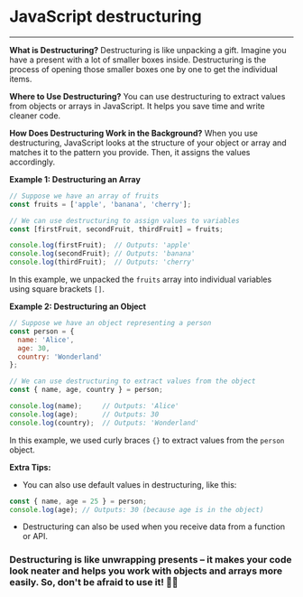 # JavaScript destructuring

<hr>

**What is Destructuring?**
Destructuring is like unpacking a gift. Imagine you have a present with a lot of smaller boxes inside. Destructuring is the process of opening those smaller boxes one by one to get the individual items.

**Where to Use Destructuring?**
You can use destructuring to extract values from objects or arrays in JavaScript. It helps you save time and write cleaner code.

**How Does Destructuring Work in the Background?**
When you use destructuring, JavaScript looks at the structure of your object or array and matches it to the pattern you provide. Then, it assigns the values accordingly.

**Example 1: Destructuring an Array**
```javascript
// Suppose we have an array of fruits
const fruits = ['apple', 'banana', 'cherry'];

// We can use destructuring to assign values to variables
const [firstFruit, secondFruit, thirdFruit] = fruits;

console.log(firstFruit);  // Outputs: 'apple'
console.log(secondFruit); // Outputs: 'banana'
console.log(thirdFruit);  // Outputs: 'cherry'
```

In this example, we unpacked the `fruits` array into individual variables using square brackets `[]`.

**Example 2: Destructuring an Object**
```javascript
// Suppose we have an object representing a person
const person = {
  name: 'Alice',
  age: 30,
  country: 'Wonderland'
};

// We can use destructuring to extract values from the object
const { name, age, country } = person;

console.log(name);     // Outputs: 'Alice'
console.log(age);      // Outputs: 30
console.log(country);  // Outputs: 'Wonderland'
```

In this example, we used curly braces `{}` to extract values from the `person` object.

**Extra Tips:**
- You can also use default values in destructuring, like this:
```javascript
const { name, age = 25 } = person;
console.log(age); // Outputs: 30 (because age is in the object)
```

- Destructuring can also be used when you receive data from a function or API.

### Destructuring is like unwrapping presents – it makes your code look neater and helps you work with objects and arrays more easily. So, don't be afraid to use it! 🎁😄